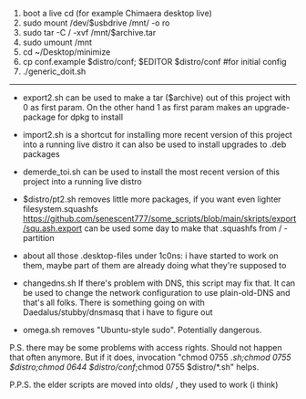 1. boot a live cd (for example Chimaera desktop live)
2. sudo mount /dev/$usbdrive /mnt/ -o ro
3. sudo tar -C / -xvf /mnt/$archive.tar
4. sudo umount /mnt
5. cd ~/Desktop/minimize
6. cp conf.example $distro/conf; $EDITOR $distro/conf #for initial config
7. ./generic_doit.sh

-----------------------------------------------------------

- export2.sh can be used to make a tar ($archive)  out of this project with 0 as first param. 
	On the other hand 1 as first param makes an upgrade-package for dpkg to install

- import2.sh 
	is a shortcut for installing more recent version of this project into a running live distro
	it can also be used to install upgrades to .deb packages

- demerde_toi.sh
	can be used to install the most recent version of this project into a running live distro

- $distro/pt2.sh removes little more packages,
  	 if you want even lighter filesystem.squashfs
	https://github.com/senescent777/some_scripts/blob/main/skripts/export/squ.ash.export can be used some day to make that .squashfs from / - partition


- about all those .desktop-files under 1c0ns: i have started to work on them, maybe part of them are already doing what they're supposed to

- changedns.sh
  	If there's problem with DNS, this script may fix that. 
	It can be used to change the network configuration to use plain-old-DNS and that's all folks.
  There is something going on with Daedalus/stubby/dnsmasq that i have to figure out

	

- omega.sh removes "Ubuntu-style sudo". Potentially dangerous.

P.S. there may be some problems with access rights.  Should not happen that often anymore. 
But if it does, invocation "chmod 0755 *.sh;chmod 0755 $distro;chmod 0644 $distro/conf*;chmod 0755 $distro/*.sh" helps.




P.P.S. the elder scripts are moved into olds/ , they used to work (i think)


